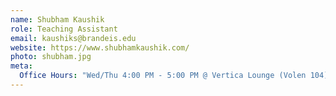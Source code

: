 ```yaml
---
name: Shubham Kaushik
role: Teaching Assistant
email: kaushiks@brandeis.edu
website: https://www.shubhamkaushik.com/
photo: shubham.jpg
meta:
  Office Hours: "Wed/Thu 4:00 PM - 5:00 PM @ Vertica Lounge (Volen 104)"
---
```

